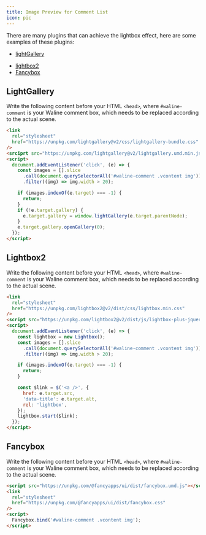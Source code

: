 ```yaml
---
title: Image Preview for Comment List
icon: pic
---
```


There are many plugins that can achieve the lightbox effect, here are some examples of these plugins:

- [lightGallery](https://www.lightgalleryjs.com/)
<!-- - [Slimbox2](https://www.digitalia.be/software/slimbox2/) -->
- [lightbox2](https://lokeshdhakar.com/projects/lightbox2/)
- [Fancybox](https://fancyapps.com/docs/ui/fancybox/)

<!-- more -->

## LightGallery

Write the following content before your HTML `<head>`, where `#waline-comment` is your Waline comment box, which needs to be replaced according to the actual scene.

```html
<link
  rel="stylesheet"
  href="https://unpkg.com/lightgallery@v2/css/lightgallery-bundle.css"
/>
<srciprt src="https://unpkg.com/lightgallery@v2/lightgallery.umd.min.js" />
<script>
  document.addEventListener('click', (e) => {
    const images = [].slice
      .call(document.querySelectorAll('#waline-comment .vcontent img'))
      .filter((img) => img.width > 20);

    if (images.indexOf(e.target) === -1) {
      return;
    }
    if (!e.target.gallery) {
      e.target.gallery = window.lightGallery(e.target.parentNode);
    }
    e.target.gallery.openGallery(0);
  });
</script>
```

<!--
##Slimbox2

Write the following content before your HTML `<head>`, where `#waline-comment` is your Waline comment box, which needs to be replaced according to the actual scene.

```html
<link
  rel="stylesheet"
  href="//cdn.jsdelivr.net/gh/cbeyls/slimbox/css/slimbox2.css"
/>
<script src="https://unpkg.com/jquery@v1/dist/jquery.min.js"></script>
<script src="//cdn.jsdelivr.net/gh/cbeyls/slimbox/js/slimbox2.js"></script>
<script>
  document.addEventListener('click', (e) => {
    const images = [].slice
      .call(document.querySelectorAll('#waline-comment .vcontent img'))
      .filter((img) => img.width > 20);

    const idx = images.indexOf(e.target);
    if (idx === -1) {
      return;
    }

    $.slimbox(e.target.src, e.target.alt, {});
  });
</script>
``` -->

## Lightbox2

Write the following content before your HTML `<head>`, where `#waline-comment` is your Waline comment box, which needs to be replaced according to the actual scene.

```html
<link
  rel="stylesheet"
  href="https://unpkg.com/lightbox2@v2/dist/css/lightbox.min.css"
/>
<script src="https://unpkg.com/lightbox2@v2/dist/js/lightbox-plus-jquery.min.js"></script>
<script>
  document.addEventListener('click', (e) => {
    const lightbox = new Lightbox();
    const images = [].slice
      .call(document.querySelectorAll('#waline-comment .vcontent img'))
      .filter((img) => img.width > 20);

    if (images.indexOf(e.target) === -1) {
      return;
    }

    const $link = $('<a />', {
      href: e.target.src,
      'data-title': e.target.alt,
      rel: 'lightbox',
    });
    lightbox.start($link);
  });
</script>
```

## Fancybox

Write the following content before your HTML `<head>`, where `#waline-comment` is your Waline comment box, which needs to be replaced according to the actual scene.

```html
<script src="https://unpkg.com/@fancyapps/ui/dist/fancybox.umd.js"></script>
<link
  rel="stylesheet"
  href="https://unpkg.com/@fancyapps/ui/dist/fancybox.css"
/>
<script>
  Fancybox.bind('#waline-comment .vcontent img');
</script>
```
